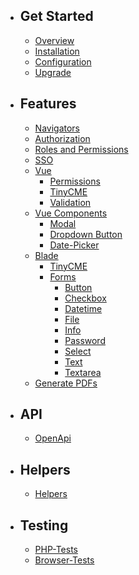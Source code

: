 - ## Get Started
    - [Overview](/{{route}}/{{version}}/overview)
    - [Installation](/{{route}}/{{version}}/install)
    - [Configuration](/{{route}}/{{version}}/config)
    - [Upgrade](/{{route}}/{{version}}/upgrade)
- ## Features
    - [Navigators](/{{route}}/{{version}}/navigators)
    - [Authorization](/{{route}}/{{version}}/auth)
    - [Roles and Permissions](/{{route}}/{{version}}/role)
    - [SSO](/{{route}}/{{version}}/sso)
    - [Vue](/{{route}}/{{version}}/vue)
        - [Permissions](/{{route}}/{{version}}/vue-permissions)
        - [TinyCME](/{{route}}/{{version}}/vue-editor)
        - [Validation](/{{route}}/{{version}}/vue-validation)
    - [Vue Components](/{{route}}/{{version}}/vue-components)
        - [Modal](/{{route}}/{{version}}/vue-modal)
        - [Dropdown Button](/{{route}}/{{version}}/vue-dropdown-button)
        - [Date-Picker](/{{route}}/{{version}}/vue-date-picker)
    - [Blade](/{{route}}/{{version}}/blade)
        - [TinyCME](/{{route}}/{{version}}/blade-editor)
        - [Forms](/{{route}}/{{version}}/blade-form)
            - [Button](/{{route}}/{{version}}/blade-form-button)
            - [Checkbox](/{{route}}/{{version}}/blade-form-checkbox)
            - [Datetime](/{{route}}/{{version}}/blade-form-datetime)
            - [File](/{{route}}/{{version}}/blade-form-file)
            - [Info](/{{route}}/{{version}}/blade-form-info)
            - [Password](/{{route}}/{{version}}/blade-form-password)
            - [Select](/{{route}}/{{version}}/blade-form-select)
            - [Text](/{{route}}/{{version}}/blade-form-text)
            - [Textarea](/{{route}}/{{version}}/blade-form-textarea)
    - [Generate PDFs](/{{route}}/{{version}}/pdf)
- ## API
    - [OpenApi](/{{route}}/{{version}}/openapi)
- ## Helpers
    - [Helpers](/{{route}}/{{version}}/helpers)
- ## Testing
    - [PHP-Tests](/{{route}}/{{version}}/php-test)
    - [Browser-Tests](/{{route}}/{{version}}/browser-test)